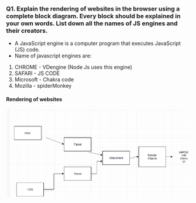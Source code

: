 ### Q1. Explain the rendering of websites in the browser using a complete block diagram. Every block should be explained in your own words. List down all the names of JS engines and their creators.
* A JavaScript engine is a computer program that executes JavaScript (JS) code.
* Name of javascript engines are:

1. CHROME - VDengine (Node Js uses this engine)
1. SAFARI - JS CODE 
1. Microsoft - Chakra code
1. Mozilla - spiderMonkey 
 #### Rendering of websites
 ![render](https://github.com/KhushiK7/ReactJS-Phase1/blob/master/render.png)
